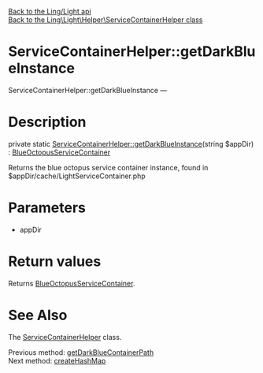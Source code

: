 [Back to the Ling/Light api](https://github.com/lingtalfi/Light/blob/master/doc/api/Ling/Light.md)<br>
[Back to the Ling\Light\Helper\ServiceContainerHelper class](https://github.com/lingtalfi/Light/blob/master/doc/api/Ling/Light/Helper/ServiceContainerHelper.md)


ServiceContainerHelper::getDarkBlueInstance
================



ServiceContainerHelper::getDarkBlueInstance — 




Description
================


private static [ServiceContainerHelper::getDarkBlueInstance](https://github.com/lingtalfi/Light/blob/master/doc/api/Ling/Light/Helper/ServiceContainerHelper/getDarkBlueInstance.md)(string $appDir) : [BlueOctopusServiceContainer](https://github.com/lingtalfi/Octopus/blob/master/ServiceContainer/BlueOctopusServiceContainer.php)




Returns the blue octopus service container instance, found in $appDir/cache/LightServiceContainer.php




Parameters
================


- appDir

    


Return values
================

Returns [BlueOctopusServiceContainer](https://github.com/lingtalfi/Octopus/blob/master/ServiceContainer/BlueOctopusServiceContainer.php).








See Also
================

The [ServiceContainerHelper](https://github.com/lingtalfi/Light/blob/master/doc/api/Ling/Light/Helper/ServiceContainerHelper.md) class.

Previous method: [getDarkBlueContainerPath](https://github.com/lingtalfi/Light/blob/master/doc/api/Ling/Light/Helper/ServiceContainerHelper/getDarkBlueContainerPath.md)<br>Next method: [createHashMap](https://github.com/lingtalfi/Light/blob/master/doc/api/Ling/Light/Helper/ServiceContainerHelper/createHashMap.md)<br>

